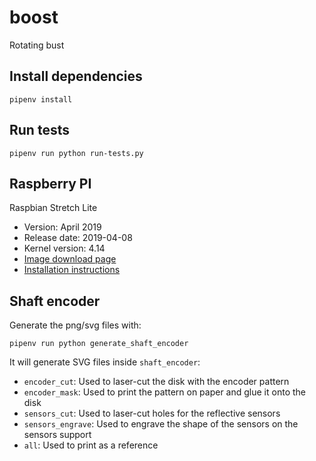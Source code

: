 # boost
Rotating bust

## Install dependencies

    pipenv install

## Run tests

    pipenv run python run-tests.py


## Raspberry PI

Raspbian Stretch Lite
  - Version: April 2019
  - Release date: 2019-04-08
  - Kernel version: 4.14
  - [Image download page](https://www.raspberrypi.org/downloads/raspbian/)
  - [Installation instructions](https://www.raspberrypi.org/documentation/installation/installing-images/mac.md)


## Shaft encoder

Generate the png/svg files with:

    pipenv run python generate_shaft_encoder
    
It will generate SVG files inside `shaft_encoder`:

 - `encoder_cut`: Used to laser-cut the disk with the encoder pattern
 - `encoder_mask`: Used to print the pattern on paper and glue it onto the disk
 - `sensors_cut`: Used to laser-cut holes for the reflective sensors
 - `sensors_engrave`: Used to engrave the shape of the sensors on the sensors support
 - `all`: Used to print as a reference
